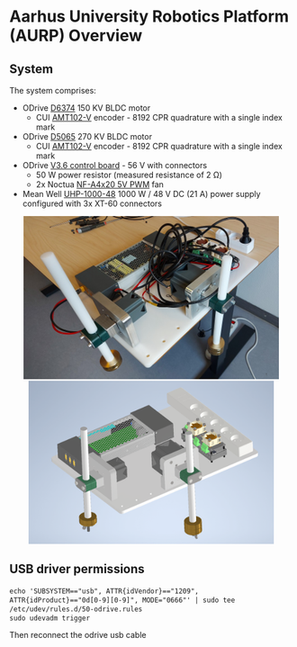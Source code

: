 # Aarhus University Robotics Platform (AURP) Overview

## System
The system comprises:
- ODrive [D6374](https://eu.odriverobotics.com/shop/odrive-custom-motor-d6374-150kv) 150 KV BLDC motor
  - CUI [AMT102-V](https://www.cuidevices.com/product/resource/amt10.pdf) encoder - 8192 CPR quadrature with a single index mark
- ODrive [D5065](https://eu.odriverobotics.com/shop/odrive-custom-motor-d5065) 270 KV BLDC motor
  - CUI [AMT102-V](https://www.cuidevices.com/product/resource/amt10.pdf) encoder - 8192 CPR quadrature with a single index mark
- ODrive [V3.6 control board](https://eu.odriverobotics.com/shop/odrive-v36) - 56 V with connectors
  - 50 W power resistor (measured resistance of 2 &Omega;)
  - 2x Noctua [NF-A4x20 5V PWM](https://noctua.at/en/products/fan/nf-a4x20-5v-pwm) fan
- Mean Well [UHP-1000-48](https://www.meanwell.com/webapp/product/search.aspx?prod=UHP-1000) 1000 W / 48 V DC (21 A) power supply configured with 3x XT-60 connectors

<p align="center">
  <img src="resources/202203_system.jpg" alt="The system as of March 2022" height="290"/>
  <img src="resources/202203_system_render.PNG" alt="A render of the system as of March 2022" height="290"/>
</p>

## USB driver permissions

```
echo 'SUBSYSTEM=="usb", ATTR{idVendor}=="1209", ATTR{idProduct}=="0d[0-9][0-9]", MODE="0666"' | sudo tee /etc/udev/rules.d/50-odrive.rules
sudo udevadm trigger
```

Then reconnect the odrive usb cable
